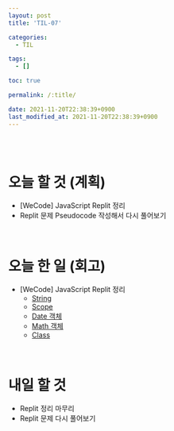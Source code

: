 ```yaml
---
layout: post
title: 'TIL-07'

categories:
  - TIL

tags:
  - []

toc: true

permalink: /:title/

date: 2021-11-20T22:38:39+0900
last_modified_at: 2021-11-20T22:38:39+0900
---
```


<br>
<br>

# 오늘 할 것 (계획)

- [WeCode] JavaScript Replit 정리
- Replit 문제 Pseudocode 작성해서 다시 풀어보기

<br>

# 오늘 한 일 (회고)

- [WeCode] JavaScript Replit 정리
  - [String](../javascript-02)
  - [Scope](../javascript-03)
  - [Date 객체](../javascript-04)
  - [Math 객체](../javascript-05)
  - [Class](../javascript-06)

<br>

# 내일 할 것

- Replit 정리 마무리
- Replit 문제 다시 풀어보기

